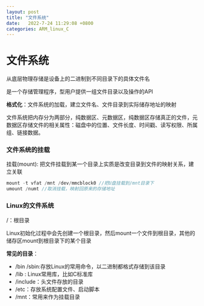 ```yaml
---
layout: post
title: "文件系统"
date:   2022-7-24 11:29:08 +0800
categories: ARM_linux_C
---
```


# 文件系统

从底层物理存储是设备上的二进制到不同目录下的具体文件名

是一个存储管理程序，型用户提供一组文件目录以及操作的API

**格式化**：文件系统的加载，建立文件名、文件目录到实际储存地址的映射

文件系统把内存分为两部分，纯数据区、元数据区，纯数据区存储真正的文件，元数据区存储文件的相关属性：磁盘中的位置、文件长度、时间戳、读写权限、所属组、链接数据。

### 文件系统的挂载

挂载(mount): 把文件挂载到某一个目录上实质是改变目录到文件的映射关系，建立关联

```C
mount -t vfat /mnt /dev/mmcblock0 //把U盘挂载到/mnt目录下
umount /numt //取消挂载，映射回原来的存储地址
```

### Linux的文件系统

/：根目录

Linux初始化过程中会先创建一个根目录，然后mount一个文件到根目录，其他的储存区mount到根目录下的某个目录

**常见的目录**：

+ /bin /sbin:存放Linux的常用命令，以二进制都格式存储到该目录
+ /lib : Linux常用库，比如C标准库
+ /include：头文件存放的目录
+ /etc：存放系统配置文件、启动脚本
+ /mnt：常用来作为挂载目录